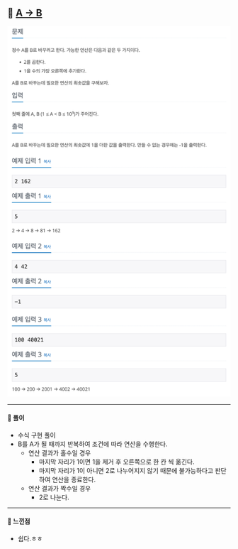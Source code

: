 ## 📖 [A -> B](https://www.acmicpc.net/problem/16953)
<img src="./assets/16953_A_B.png" width="600px" />

---
#### 📍 풀이
- 수식 구현 풀이
- B를 A가 될 때까지 반복하여 조건에 따라 연산을 수행한다.
  - 연산 결과가 홀수일 경우
    - 마지막 자리가 1이면 1을 제거 후 오른쪽으로 한 칸 씩 옮긴다.
    - 마지막 자리가 1이 아니면 2로 나누어지지 않기 때문에 불가능하다고 판단하여 연산을 종료한다.
  - 연산 결과가 짝수일 경우
    - 2로 나눈다.
---
#### 📍 느낀점
- 쉽다.ㅎㅎ